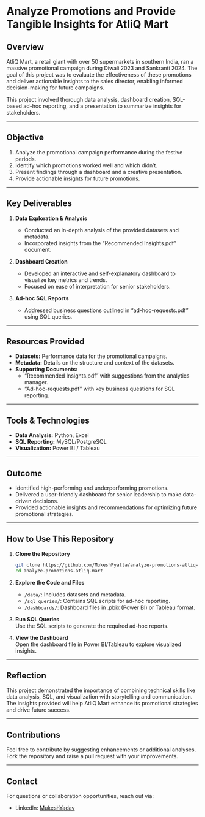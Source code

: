 # **Analyze Promotions and Provide Tangible Insights for AtliQ Mart**

## **Overview**  
AtliQ Mart, a retail giant with over 50 supermarkets in southern India, ran a massive promotional campaign during Diwali 2023 and Sankranti 2024. The goal of this project was to evaluate the effectiveness of these promotions and deliver actionable insights to the sales director, enabling informed decision-making for future campaigns.

This project involved thorough data analysis, dashboard creation, SQL-based ad-hoc reporting, and a presentation to summarize insights for stakeholders.

---

## **Objective**  
1. Analyze the promotional campaign performance during the festive periods.  
2. Identify which promotions worked well and which didn’t.  
3. Present findings through a dashboard and a creative presentation.  
4. Provide actionable insights for future promotions.

---

## **Key Deliverables**  
1. **Data Exploration & Analysis**  
   - Conducted an in-depth analysis of the provided datasets and metadata.  
   - Incorporated insights from the “Recommended Insights.pdf” document.  

2. **Dashboard Creation**  
   - Developed an interactive and self-explanatory dashboard to visualize key metrics and trends.  
   - Focused on ease of interpretation for senior stakeholders.  

3. **Ad-hoc SQL Reports**  
   - Addressed business questions outlined in “ad-hoc-requests.pdf” using SQL queries.  

---

## **Resources Provided**  
- **Datasets:** Performance data for the promotional campaigns.  
- **Metadata:** Details on the structure and context of the datasets.  
- **Supporting Documents:**  
  - “Recommended Insights.pdf” with suggestions from the analytics manager.  
  - “Ad-hoc-requests.pdf” with key business questions for SQL reporting.  

---

## **Tools & Technologies**  
- **Data Analysis:** Python, Excel  
- **SQL Reporting:** MySQL/PostgreSQL  
- **Visualization:** Power BI / Tableau  

---

## **Outcome**  
- Identified high-performing and underperforming promotions.  
- Delivered a user-friendly dashboard for senior leadership to make data-driven decisions.  
- Provided actionable insights and recommendations for optimizing future promotional strategies.

---

## **How to Use This Repository**  
1. **Clone the Repository**  
   ```bash
   git clone https://github.com/MukeshPyatla/analyze-promotions-atliq-mart.git
   cd analyze-promotions-atliq-mart
   ```

2. **Explore the Code and Files**  
   - `/data/`: Includes datasets and metadata.  
   - `/sql_queries/`: Contains SQL scripts for ad-hoc reporting.  
   - `/dashboards/`: Dashboard files in .pbix (Power BI) or Tableau format.  

3. **Run SQL Queries**  
   Use the SQL scripts to generate the required ad-hoc reports.  

4. **View the Dashboard**  
   Open the dashboard file in Power BI/Tableau to explore visualized insights.

---

## **Reflection**  
This project demonstrated the importance of combining technical skills like data analysis, SQL, and visualization with storytelling and communication. The insights provided will help AtliQ Mart enhance its promotional strategies and drive future success.

---

## **Contributions**  
Feel free to contribute by suggesting enhancements or additional analyses. Fork the repository and raise a pull request with your improvements.

---

## **Contact**  
For questions or collaboration opportunities, reach out via:  
- LinkedIn: [MukeshYadav](https://linkedin.com/in/mukeshyadavpyatla)  

